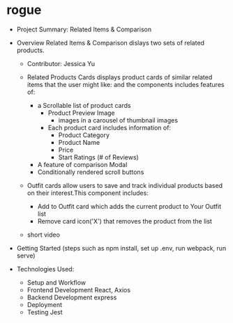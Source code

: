 # rogue

- Project Summary: Related Items & Comparison
- Overview
  Related Items & Comparison dislays two sets of related products.

  - Contributor: Jessica Yu
  - Related Products Cards displays product cards of similar related items that the user might like:
    and the components includes features of:
    - a Scrollable list of product cards
      - Product Preview Image
        - images in a carousel of thumbnail images
      - Each product card includes information of:
        - Product Category
        - Product Name
        - Price
        - Start Ratings (# of Reviews)
    - A feature of comparison Modal
    - Conditionally rendered scroll buttons
  - Outfit cards allow users to save and track individual products based on their interest.This component includes:

    - Add to Outfit card which adds the current product to Your Outfit list
    - Remove card icon('X') that removes the product from the list

  - short video

- Getting Started
  (steps such as npm install, set up .env, run webpack, run serve)
- Technologies Used:
  - Setup and Workflow
  - Frontend Development
    React, Axios
  - Backend Development
    express
  - Deployment
  - Testing
    Jest
